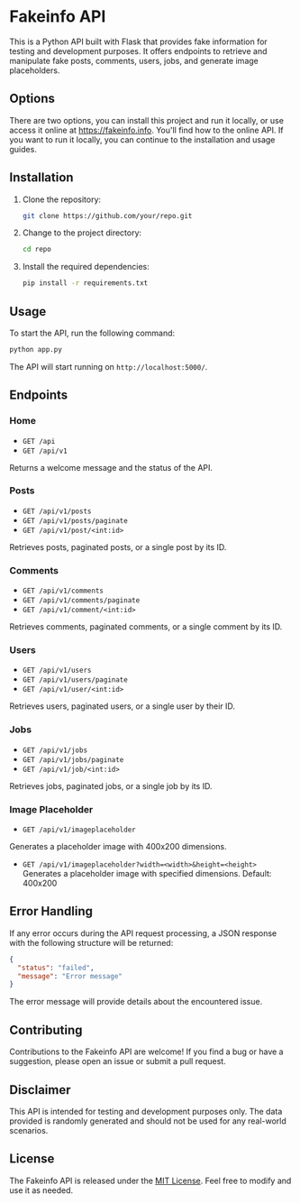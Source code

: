 # Fakeinfo API

This is a Python API built with Flask that provides fake information for testing and development purposes. It offers endpoints to retrieve and manipulate fake posts, comments, users, jobs, and generate image placeholders.
## Options
There are two options, you can install this project and run it locally, or use access it online at https://fakeinfo.info. You'll find how to the online API. If you want to run it locally, you can continue to the installation and usage guides.

## Installation

1. Clone the repository:

   ```bash
   git clone https://github.com/your/repo.git
   ```

2. Change to the project directory:

   ```bash
   cd repo
   ```

3. Install the required dependencies:

   ```bash
   pip install -r requirements.txt
   ```

## Usage

To start the API, run the following command:

```bash
python app.py
```

The API will start running on `http://localhost:5000/`.

## Endpoints

### Home

- `GET /api`
- `GET /api/v1`

Returns a welcome message and the status of the API.

### Posts

- `GET /api/v1/posts`
- `GET /api/v1/posts/paginate`
- `GET /api/v1/post/<int:id>`

Retrieves posts, paginated posts, or a single post by its ID.

### Comments

- `GET /api/v1/comments`
- `GET /api/v1/comments/paginate`
- `GET /api/v1/comment/<int:id>`

Retrieves comments, paginated comments, or a single comment by its ID.

### Users

- `GET /api/v1/users`
- `GET /api/v1/users/paginate`
- `GET /api/v1/user/<int:id>`

Retrieves users, paginated users, or a single user by their ID.

### Jobs

- `GET /api/v1/jobs`
- `GET /api/v1/jobs/paginate`
- `GET /api/v1/job/<int:id>`

Retrieves jobs, paginated jobs, or a single job by its ID.

### Image Placeholder

- `GET /api/v1/imageplaceholder`

Generates a placeholder image with 400x200 dimensions.

- `GET /api/v1/imageplaceholder?width=<width>&height=<height>`
Generates a placeholder image with specified dimensions. Default: 400x200

## Error Handling

If any error occurs during the API request processing, a JSON response with the following structure will be returned:

```json
{
  "status": "failed",
  "message": "Error message"
}
```

The error message will provide details about the encountered issue.

## Contributing
Contributions to the Fakeinfo API are welcome! If you find a bug or have a suggestion, please open an issue or submit a pull request.

## Disclaimer

This API is intended for testing and development purposes only. The data provided is randomly generated and should not be used for any real-world scenarios.

## License

The Fakeinfo API is released under the [MIT License](./LICENSE). Feel free to modify and use it as needed.